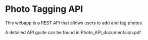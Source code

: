 # Photo Tagging API
This webapp is a REST API that allows users to add and tag photos. 

A detailed API guide can be found in Photo_API_documentaion.pdf
